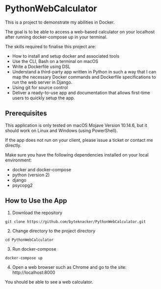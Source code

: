 # PythonWebCalculator

This is a project to demonstrate my abilities in Docker. 

The goal is to be able to access a web-based calculator on your localhost after running docker-compose up in your terminal.

The skills required to finalise this project are:

- How to install and setup docker and associated tools
- Use the CLI, Bash on a terminal on macOS
- Write a Dockerfile using DSL
- Understand a third-party app written in Python in such a way that I can map the necessary Docker commands and Dockerfile specifications to run the web server in Django.
- Using git for source control
- Deliver a ready-to-use app and documentation that allows first-time users to quickly setup the app. 

## Prerequisites

This application is only tested on macOS Mojave Version 10.14.6, but it should work on Linux and Windows (using PowerShell).

If the app does not run on your client, please issue a ticket or contact me directly. 

Make sure you have the following dependencies installed on your local environment:

- docker and docker-compose
- python (version 2)
- django
- psycopg2

## How to Use the App

1. Download the repository

`git clone https://github.com/byteknacker/PythonWebCalculator.git`

2. Change directory to the project directory

`cd PythonWebCalculator`

3. Run docker-compose

`docker-compose up`

4. Open a web browser such as Chrome and go to the site: http://localhost:8000

You should be able to see a web calculator. 
